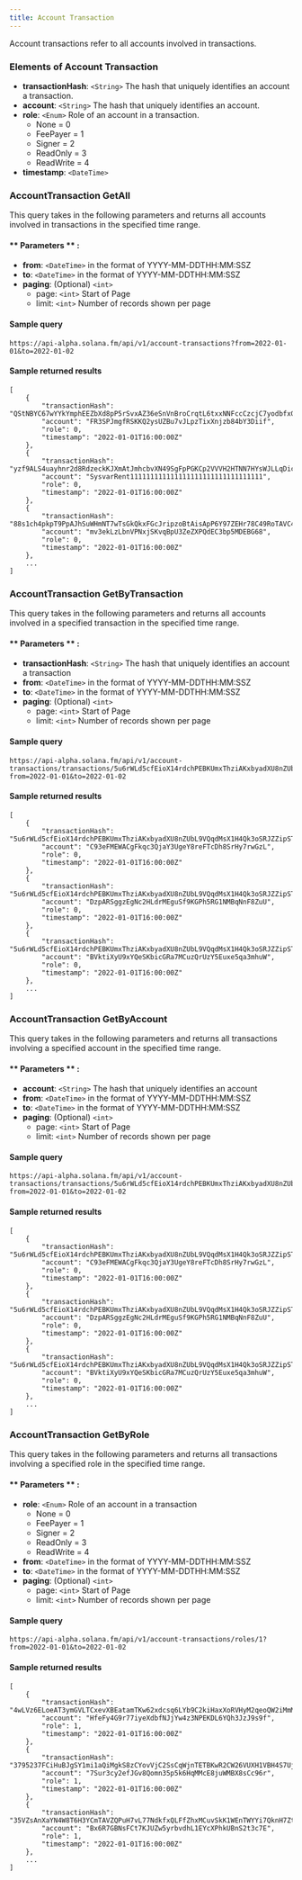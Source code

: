 ```yaml
---
title: Account Transaction
---
```

Account transactions refer to all accounts involved in transactions.

### Elements of Account Transaction
* **transactionHash**: `<String>` The hash that uniquely identifies an account a transaction.
* **account**: `<String>` The hash that uniquely identifies an account.
* **role**: `<Enum>` Role of an account in a transaction.
  - None = 0
  - FeePayer = 1
  - Signer = 2
  - ReadOnly = 3
  - ReadWrite = 4
* **timestamp**: `<DateTime>`

### AccountTransaction GetAll

This query takes in the following parameters and returns all accounts involved in transactions in the specified time range.

#### ** Parameters ** :

- **from**: `<DateTime>` in the format of YYYY-MM-DDTHH:MM:SSZ
- **to**: `<DateTime>` in the format of YYYY-MM-DDTHH:MM:SSZ
- **paging**: (Optional) `<int>`
  - page: `<int>` Start of Page
  - limit: `<int>` Number of records shown per page

#### Sample query
```
https://api-alpha.solana.fm/api/v1/account-transactions?from=2022-01-01&to=2022-01-02
```
#### Sample returned results
```
[
    {
        "transactionHash": "QStNBYC67wYYkYmphEEZbXd8pP5rSvxAZ36eSnVnBroCrqtL6txxNNFccCzcjC7yodbfxGHzY15nzCtjo5yQ9ph",
        "account": "FR3SPJmgfRSKKQ2ysUZBu7vJLpzTixXnjzb84bY3Diif",
        "role": 0,
        "timestamp": "2022-01-01T16:00:00Z"
    },
    {
        "transactionHash": "yzf9ALS4uayhnr2d8RdzeckKJXmAtJmhcbvXN49SgFpPGKCp2VVVH2HTNN7HYsWJLLqDicvghhWDmTjuqEdUwSm",
        "account": "SysvarRent111111111111111111111111111111111",
        "role": 0,
        "timestamp": "2022-01-01T16:00:00Z"
    },
    {
        "transactionHash": "88s1ch4pkpT9PpAJhSuWHmNT7wTsGkQkxFGcJripzoBtAisApP6Y97ZEHr78C49RoTAVC4KPga6qw1GR2knf5xZ",
        "account": "mv3ekLzLbnVPNxjSKvqBpU3ZeZXPQdEC3bp5MDEBG68",
        "role": 0,
        "timestamp": "2022-01-01T16:00:00Z"
    },
    ...
]
```

### AccountTransaction GetByTransaction

This query takes in the following parameters and returns all accounts involved in a specified transaction in the specified time range.

#### ** Parameters ** :

- **transactionHash**: `<String>` The hash that uniquely identifies an account a transaction
- **from**: `<DateTime>` in the format of YYYY-MM-DDTHH:MM:SSZ
- **to**: `<DateTime>` in the format of YYYY-MM-DDTHH:MM:SSZ
- **paging**: (Optional) `<int>`
  - page: `<int>` Start of Page
  - limit: `<int>` Number of records shown per page

#### Sample query
```
https://api-alpha.solana.fm/api/v1/account-transactions/transactions/5u6rWLd5cfEioX14rdchPEBKUmxThziAKxbyadXU8nZUbL9VQqdMsX1H4Qk3oSRJZZipSToz3r6W5WpkK9H9i8Ez?from=2022-01-01&to=2022-01-02
```
#### Sample returned results
```
[
    {
        "transactionHash": "5u6rWLd5cfEioX14rdchPEBKUmxThziAKxbyadXU8nZUbL9VQqdMsX1H4Qk3oSRJZZipSToz3r6W5WpkK9H9i8Ez",
        "account": "C93eFMEWACgFkqc3QjaY3UgeY8reFTcDh8SrHy7rwGzL",
        "role": 0,
        "timestamp": "2022-01-01T16:00:00Z"
    },
    {
        "transactionHash": "5u6rWLd5cfEioX14rdchPEBKUmxThziAKxbyadXU8nZUbL9VQqdMsX1H4Qk3oSRJZZipSToz3r6W5WpkK9H9i8Ez",
        "account": "DzpARSggzEgNc2HLdrMEguSf9KGPh5RG1NMBqNnF8ZuU",
        "role": 0,
        "timestamp": "2022-01-01T16:00:00Z"
    },
    {
        "transactionHash": "5u6rWLd5cfEioX14rdchPEBKUmxThziAKxbyadXU8nZUbL9VQqdMsX1H4Qk3oSRJZZipSToz3r6W5WpkK9H9i8Ez",
        "account": "BVktiXyU9xYQeSKbicGRa7MCuzQrUzY5Euxe5qa3mhuW",
        "role": 0,
        "timestamp": "2022-01-01T16:00:00Z"
    },
    ...
]
```

### AccountTransaction GetByAccount

This query takes in the following parameters and returns all transactions involving a specified account in the specified time range.

#### ** Parameters ** :

- **account**: `<String>` The hash that uniquely identifies an account
- **from**: `<DateTime>` in the format of YYYY-MM-DDTHH:MM:SSZ
- **to**: `<DateTime>` in the format of YYYY-MM-DDTHH:MM:SSZ
- **paging**: (Optional) `<int>`
  - page: `<int>` Start of Page
  - limit: `<int>` Number of records shown per page

#### Sample query
```
https://api-alpha.solana.fm/api/v1/account-transactions/transactions/5u6rWLd5cfEioX14rdchPEBKUmxThziAKxbyadXU8nZUbL9VQqdMsX1H4Qk3oSRJZZipSToz3r6W5WpkK9H9i8Ez?from=2022-01-01&to=2022-01-02
```
#### Sample returned results
```
[
    {
        "transactionHash": "5u6rWLd5cfEioX14rdchPEBKUmxThziAKxbyadXU8nZUbL9VQqdMsX1H4Qk3oSRJZZipSToz3r6W5WpkK9H9i8Ez",
        "account": "C93eFMEWACgFkqc3QjaY3UgeY8reFTcDh8SrHy7rwGzL",
        "role": 0,
        "timestamp": "2022-01-01T16:00:00Z"
    },
    {
        "transactionHash": "5u6rWLd5cfEioX14rdchPEBKUmxThziAKxbyadXU8nZUbL9VQqdMsX1H4Qk3oSRJZZipSToz3r6W5WpkK9H9i8Ez",
        "account": "DzpARSggzEgNc2HLdrMEguSf9KGPh5RG1NMBqNnF8ZuU",
        "role": 0,
        "timestamp": "2022-01-01T16:00:00Z"
    },
    {
        "transactionHash": "5u6rWLd5cfEioX14rdchPEBKUmxThziAKxbyadXU8nZUbL9VQqdMsX1H4Qk3oSRJZZipSToz3r6W5WpkK9H9i8Ez",
        "account": "BVktiXyU9xYQeSKbicGRa7MCuzQrUzY5Euxe5qa3mhuW",
        "role": 0,
        "timestamp": "2022-01-01T16:00:00Z"
    },
    ...
]
```

### AccountTransaction GetByRole

This query takes in the following parameters and returns all transactions involving a specified role in the specified time range.

#### ** Parameters ** :

- **role**: `<Enum>` Role of an account in a transaction
  - None = 0
  - FeePayer = 1
  - Signer = 2
  - ReadOnly = 3
  - ReadWrite = 4
- **from**: `<DateTime>` in the format of YYYY-MM-DDTHH:MM:SSZ
- **to**: `<DateTime>` in the format of YYYY-MM-DDTHH:MM:SSZ
- **paging**: (Optional) `<int>`
  - page: `<int>` Start of Page
  - limit: `<int>` Number of records shown per page

#### Sample query
```
https://api-alpha.solana.fm/api/v1/account-transactions/roles/1?from=2022-01-01&to=2022-01-02
```
#### Sample returned results
```
[
    {
        "transactionHash": "4wLVz6ELoeAT3ymGVLTCxevXBEatamTKw62xdcsq6LYb9C2kiHaxXoRVHyM2qeoQW2iMmMGt5xJPCP6PHo7rb17B",
        "account": "HfeFy4G9r77iyeXdbfNJjYw4z3NPEKDL6YQh3JzJ9s9f",
        "role": 1,
        "timestamp": "2022-01-01T16:00:00Z"
    },
    {
        "transactionHash": "3795237FCiHuBJgSY1mi1aQiMgkS8zCYovVjC2SsCqWjnTETBKwR2CW26VUXH1VBH4S7UjvCK2RsLGqKzkHgmeZ7",
        "account": "7Sur3cy2efJGv8Qomn35p5k6HqMMcE8juWMBX8sCc96r",
        "role": 1,
        "timestamp": "2022-01-01T16:00:00Z"
    },
    {
        "transactionHash": "35VZsAnXaYN4W8T6H3YCmTAVZQPuH7vL77NdkfxQLFfZhxMCuvSkK1WEnTWYYi7QknH7ZtxZxvvaMQuJpegANTny",
        "account": "Bx6R7GBNsFCt7KJUZw5yrbvdhL1EYcXPhkUBnS2t3c7E",
        "role": 1,
        "timestamp": "2022-01-01T16:00:00Z"
    },
    ...
]
```


